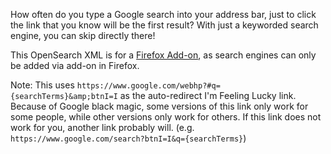 How often do you type a Google search into your address bar, just to click the link that you know will be the first result? With just a keyworded search engine, you can skip directly there!

This OpenSearch XML is for a [Firefox Add-on](https://addons.mozilla.org/en-US/firefox/addon/google-im-feeling-lucky/), as search engines can only be added via add-on in Firefox.

Note: This uses ```https://www.google.com/webhp?#q={searchTerms}&amp;btnI=I``` as the auto-redirect I'm Feeling Lucky link. Because of Google black magic, some versions of this link only work for some people, while other versions only work for others. If this link does not work for you, another link probably will. (e.g. ```https://www.google.com/search?btnI=I&q={searchTerms}```)